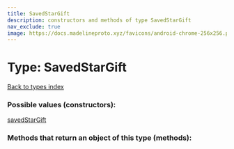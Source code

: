 ```yaml
---
title: SavedStarGift
description: constructors and methods of type SavedStarGift
nav_exclude: true
image: https://docs.madelineproto.xyz/favicons/android-chrome-256x256.png
---
```

# Type: SavedStarGift
[Back to types index](index.html)



### Possible values (constructors):

[savedStarGift](/API_docs/constructors/savedStarGift.html)  



### Methods that return an object of this type (methods):



